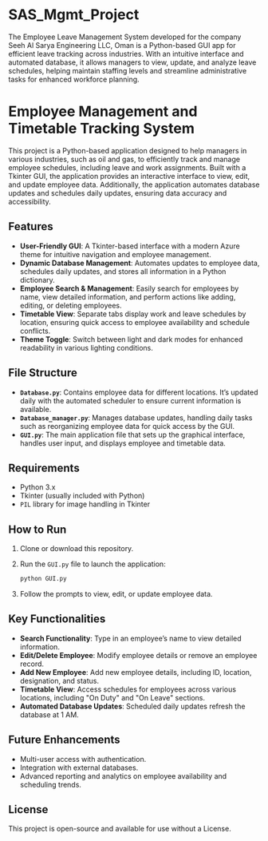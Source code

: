 # SAS_Mgmt_Project
 The Employee Leave Management System developed for the company Seeh Al Sarya Engineering LLC, Oman is a Python-based GUI app for efficient leave tracking across industries. With an intuitive interface and automated database, it allows managers to view, update, and analyze leave schedules, helping maintain staffing levels and streamline administrative tasks for enhanced workforce planning.

# Employee Management and Timetable Tracking System

This project is a Python-based application designed to help managers in various industries, such as oil and gas, to efficiently track and manage employee schedules, including leave and work assignments. Built with a Tkinter GUI, the application provides an interactive interface to view, edit, and update employee data. Additionally, the application automates database updates and schedules daily updates, ensuring data accuracy and accessibility.

## Features

- **User-Friendly GUI**: A Tkinter-based interface with a modern Azure theme for intuitive navigation and employee management.
- **Dynamic Database Management**: Automates updates to employee data, schedules daily updates, and stores all information in a Python dictionary.
- **Employee Search & Management**: Easily search for employees by name, view detailed information, and perform actions like adding, editing, or deleting employees.
- **Timetable View**: Separate tabs display work and leave schedules by location, ensuring quick access to employee availability and schedule conflicts.
- **Theme Toggle**: Switch between light and dark modes for enhanced readability in various lighting conditions.

## File Structure

- **`Database.py`**: Contains employee data for different locations. It’s updated daily with the automated scheduler to ensure current information is available.
- **`Database_manager.py`**: Manages database updates, handling daily tasks such as reorganizing employee data for quick access by the GUI.
- **`GUI.py`**: The main application file that sets up the graphical interface, handles user input, and displays employee and timetable data.

## Requirements

- Python 3.x
- Tkinter (usually included with Python)
- `PIL` library for image handling in Tkinter

## How to Run

1. Clone or download this repository.
2. Run the `GUI.py` file to launch the application:

   ```bash
   python GUI.py
   ```

3. Follow the prompts to view, edit, or update employee data.

## Key Functionalities

- **Search Functionality**: Type in an employee’s name to view detailed information.
- **Edit/Delete Employee**: Modify employee details or remove an employee record.
- **Add New Employee**: Add new employee details, including ID, location, designation, and status.
- **Timetable View**: Access schedules for employees across various locations, including "On Duty" and "On Leave" sections.
- **Automated Database Updates**: Scheduled daily updates refresh the database at 1 AM.

## Future Enhancements

- Multi-user access with authentication.
- Integration with external databases.
- Advanced reporting and analytics on employee availability and scheduling trends.

## License

This project is open-source and available for use without a License.
